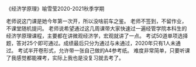 《经济学原理》喻雪莹2020-2021秋季学期

老师说这门课是她今年第一次开，所以没啥前车之鉴。
老师不签到，不留作业，不课堂随机提问。
老师说希望通过这几周课带大家快速过一遍经管学院本科生的经济学原理课程，主要都在讲微观经济学，宏观就讲了一点。
考试50道单项选择题，答对25个即可通过。成绩最后只分为通过与未通过，2020年只有1人未通过。
考试半开卷形式，允许带一张自己做的A4参考纸。
难度非常简单，只要听课了我感觉都能裸考，实际上我也是没复习就去考了。
